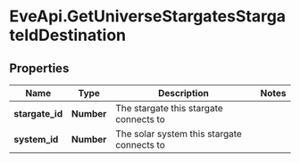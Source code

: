 # EveApi.GetUniverseStargatesStargateIdDestination

## Properties
Name | Type | Description | Notes
------------ | ------------- | ------------- | -------------
**stargate_id** | **Number** | The stargate this stargate connects to | 
**system_id** | **Number** | The solar system this stargate connects to | 


